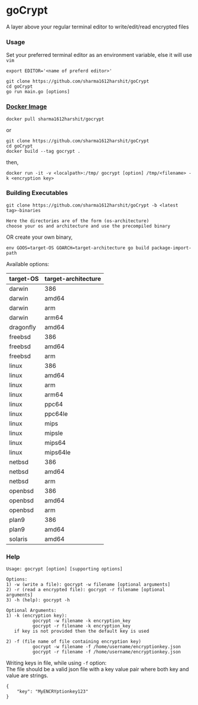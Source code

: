 # goCrypt
A layer above your regular terminal editor to write/edit/read encrypted files

### Usage
Set your preferred terminal editor as an environment variable, else it will use `vim`
```shell script
export EDITOR='<name of preferd editor>'
```
```shell script
git clone https://github.com/sharma1612harshit/goCrypt
cd goCrypt
go run main.go [options]
```

### [Docker Image](https://hub.docker.com/r/sharma1612harshit/gocrypt)
```shell script
docker pull sharma1612harshit/gocrypt
```
or
```shell script
git clone https://github.com/sharma1612harshit/goCrypt
cd goCrypt
docker build --tag gocrypt .
```
then,
```shell script
docker run -it -v <localpath>:/tmp/ gocrypt [option] /tmp/<filename> -k <encryption key>
```


### Building Executables
```shell script
git clone https://github.com/sharma1612harshit/goCrypt -b <latest tag>-binaries

Here the directories are of the form (os-architecture)
choose your os and architecture and use the precompiled binary
```

OR create your own binary,

```shell script
env GOOS=target-OS GOARCH=target-architecture go build package-import-path
```
Available options:

| target-OS     | target-architecture |
| ------------- | ------------------- |
| darwin	    | 386                 |
| darwin	    | amd64               |
| darwin	    | arm                 |
| darwin	    | arm64               |
| dragonfly	    | amd64               |
| freebsd	    | 386                 |
| freebsd	    | amd64               |
| freebsd	    | arm                 |
| linux	        | 386                 |
| linux	        | amd64               |
| linux	        | arm                 |
| linux	        | arm64               |
| linux	        | ppc64               |
| linux	        | ppc64le             |
| linux	        | mips                |
| linux	        | mipsle              |
| linux	        | mips64              |
| linux	        | mips64le            |
| netbsd	    | 386                 |
| netbsd	    | amd64               |
| netbsd	    | arm                 |
| openbsd	    | 386                 |
| openbsd	    | amd64               |
| openbsd	    | arm                 |
| plan9	        | 386                 |
| plan9	        | amd64               |
| solaris	    | amd64               |

### Help
```shell script
Usage: gocrypt [option] [supporting options]

Options:
1) -w (write a file): gocrypt -w filename [optional arguments]
2) -r (read a encrypted file): gocrypt -r filename [optional arguments]
3) -h (help): gocrypt -h

Optional Arguments:
1) -k (encryption key): 
          gocrypt -w filename -k encryption_key
          gocrypt -r filename -k encryption_key
   if key is not provided then the default key is used

2) -f (file name of file containing encryption key)
          gocrypt -w filename -f /home/username/encryptionkey.json
          gocrypt -r filename -f /home/username/encryptionkey.json
```

Writing keys in file, while using `-f` option: <br />
The file should be a valid json file with a key value pair where both key and value are strings.

```shell script
{
    "key": "MyENCRYptionkey123"
}
```
